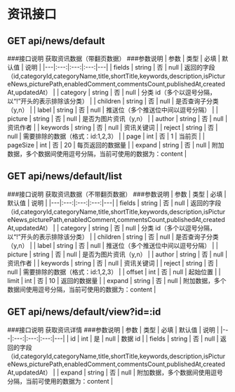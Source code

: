 资讯接口
=======

## GET api/news/default
###接口说明
获取资讯数据（带翻页数据）
###参数说明
| 参数 | 类型 | 必填 | 默认值 | 说明 |
|---|:---:|:---:|:---:|---|
| fields | string | 否 | null | 返回的字段（id,categoryId,categoryName,title,shortTitle,keywords,description,isPictureNews,picturePath,enabledComment,commentsCount,publishedAt,createdAt,updatedAt） |
| category | string | 否 | null | 分类 id（多个以逗号分隔，以“!”开头的表示排除该分类） |
| children | string | 否 | null | 是否查询子分类（y,n） |
| label | string | 否 | null | 推送位（多个推送位中间以逗号分隔） |
| picture | string | 否 | null | 是否为图片资讯（y,n） |
| author | string | 否 | null | 资讯作者 |
| keywords | string | 否 | null | 资讯关键词 |
| reject | string | 否 | null | 需要排除的数据（格式：id:1,2,3） |
| page | int | 否 | 1 | 当前页 |
| pageSize | int | 否 | 20 | 每页返回的数据量 |
| expand | string | 否 | null | 附加数据，多个数据间使用逗号分隔，当前可使用的数据为：content |


## GET api/news/default/list
###接口说明
获取资讯数据（不带翻页数据）
###参数说明
| 参数 | 类型 | 必填 | 默认值 | 说明 |
|---|:---:|:---:|:---:|---|
| fields | string | 否 | null | 返回的字段（id,categoryId,categoryName,title,shortTitle,keywords,description,isPictureNews,picturePath,enabledComment,commentsCount,publishedAt,createdAt,updatedAt） |
| category | string | 否 | null | 分类 id（多个以逗号分隔，以“!”开头的表示排除该分类） |
| children | string | 否 | null | 是否查询子分类（y,n） |
| label | string | 否 | null | 推送位（多个推送位中间以逗号分隔） |
| picture | string | 否 | null | 是否为图片资讯（y,n） |
| author | string | 否 | null | 资讯作者 |
| keywords | string | 否 | null | 资讯关键词 |
| reject | string | 否 | null | 需要排除的数据（格式：id:1,2,3） |
| offset | int | 否 | null | 起始位置 |
| limit | int | 否 | 10 | 返回的数据量 |
| expand | string | 否 | null | 附加数据，多个数据间使用逗号分隔，当前可使用的数据为：content |



## GET api/news/default/view?id=:id
###接口说明
获取资讯详情
###参数说明
| 参数 | 类型 | 必填 | 默认值 | 说明 |
|---|:---:|:---:|:---:|---|
| id | int | 是 | null | 数据 id |
| fields | string | 否 | null | 返回的字段（id,categoryId,categoryName,title,shortTitle,keywords,description,isPictureNews,picturePath,enabledComment,commentsCount,publishedAt,createdAt,updatedAt） |
| expand | string | 否 | null | 附加数据，多个数据间使用逗号分隔，当前可使用的数据为：content |
